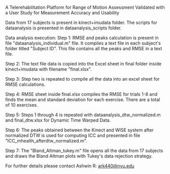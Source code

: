 A Telerehabilitation Platform for Range of Motion Assessment Validated with a User Study for Measurement Accuracy and Usability


Data from 17 subjects is present in kinect+imudata folder.
The scripts for dataanalysis is presented in dataanalysis_scripts folder.

Data analysis execution:
Step 1: RMSE and peaks calculation is present in file "dataanalysis_individual.m" file. It compiles a text file in each subject's folder titled "Subject ID". This file contains all the peaks and RMSE in a text file.

Step 2: The text file data is copied into the Excel sheet in final folder inside kinect+imudata with filename "final.xlsx".

Step 3: Step two is repeated to compile all the data into an excel sheet for RMSE calculations. 

Step 4: RMSE sheet inside final.xlsx compiles the RMSE for trials 1-8 and finds the mean and standard deviation for each exercise. There are a total of 10 exercises.

Step 5: Steps 1 through 4 is repeated with dataanalysis_dtw_normalized.m and final_dtw.xlsx for Dynamic Time Warped Data.

Step 6: The peaks obtained between the Kinect and WISE system after normalized DTW is used for computing ICC and presented in file "ICC_mhealth_afterdtw_normalized.m".

Step 7: The "Bland_Altman_tukey.m" file opens all the data from 17 subjects and draws the Bland Altman plots with Tukey's data rejection strategy.


For further details please contact Ashwin R: ark440@nyu.edu 
